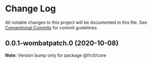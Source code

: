 # Change Log

All notable changes to this project will be documented in this file.
See [Conventional Commits](https://conventionalcommits.org) for commit guidelines.

## 0.0.1-wombatpatch.0 (2020-10-08)

**Note:** Version bump only for package @frctl/core
